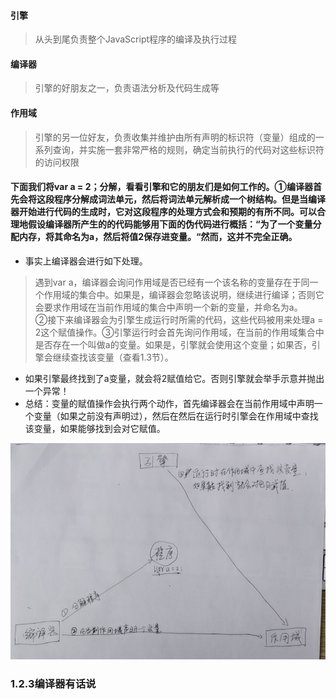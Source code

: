 #### 引擎  
> 从头到尾负责整个JavaScript程序的编译及执行过程  
#### 编译器  
> 引擎的好朋友之一，负责语法分析及代码生成等  
#### 作用域  
> 引擎的另一位好友，负责收集并维护由所有声明的标识符（变量）组成的一系列查询，并实施一套非常严格的规则，确定当前执行的代码对这些标识符的访问权限  

#### 下面我们将var a = 2；分解，看看引擎和它的朋友们是如何工作的。①编译器首先会将这段程序分解成词法单元，然后将词法单元解析成一个树结构。但是当编译器开始进行代码的生成时，它对这段程序的处理方式会和预期的有所不同。可以合理地假设编译器所产生的的代码能够用下面的伪代码进行概括：“为了一个变量分配内存，将其命名为a，然后将值2保存进变量。“然而，这并不完全正确。  
* 事实上编译器会进行如下处理。  
> 遇到var a，编译器会询问作用域是否已经有一个该名称的变量存在于同一个作用域的集合中。如果是，编译器会忽略该说明，继续进行编译；否则它会要求作用域在当前作用域的集合中声明一个新的变量，并命名为a。  
> ②接下来编译器会为引擎生成运行时所需的代码，这些代码被用来处理a = 2这个赋值操作。③引擎运行时会首先询问作用域，在当前的作用域集合中是否存在一个叫做a的变量。如果是，引擎就会使用这个变量；如果否，引擎会继续查找该变量（查看1.3节）。  
* 如果引擎最终找到了a变量，就会将2赋值给它。否则引擎就会举手示意并抛出一个异常！
* 总结：变量的赋值操作会执行两个动作，首先编译器会在当前作用域中声明一个变量（如果之前没有声明过），然后在然后在运行时引擎会在作用域中查找该变量，如果能够找到会对它赋值。  

![actor](./../imgs/actor.png)

### 1.2.3编译器有话说
